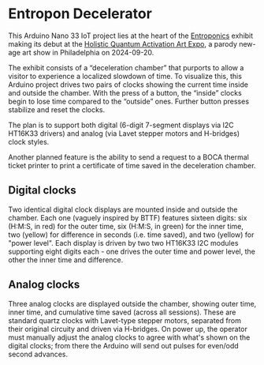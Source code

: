 # Entropon Decelerator

This Arduino Nano 33 IoT project lies at the heart of the [Entroponics](https://entroponics.com) exhibit making its debut at the [Holistic Quantum Activation Art Expo](https://www.instagram.com/holisticquantumactivationart/), a parody new-age art show in Philadelphia on 2024-09-20.

The exhibit consists of a “deceleration chamber” that purports to allow a visitor to experience a localized slowdown of time. To visualize this, this Arduino project drives two pairs of clocks showing the current time inside and outside the chamber. With the press of a button, the “inside” clocks begin to lose time compared to the “outside” ones. Further button presses stabilize and reset the clocks.

The plan is to support both digital (6-digit 7-segment displays via I2C HT16K33 drivers) and analog (via Lavet stepper motors and H-bridges) clock styles.

Another planned feature is the ability to send a request to a BOCA thermal ticket printer to print a certificate of time saved in the deceleration chamber.

## Digital clocks

Two identical digital clock displays are mounted inside and outside the chamber. Each one (vaguely inspired by BTTF) features sixteen digits: six (H:M:S, in red) for the outer time, six (H:M:S, in green) for the inner time, two (yellow) for difference in seconds (i.e. time saved), and two (yellow) for "power level". Each display is driven by two two HT16K33 I2C modules supporting eight digits each - one drives the outer time and power level, the other the inner time and difference.

## Analog clocks

Three analog clocks are displayed outside the chamber, showing outer time, inner time, and cumulative time saved (across all sessions). These are standard quartz clocks with Lavet-type stepper motors, separated from their original circuity and driven via H-bridges. On power up, the operator must manually adjust the analog clocks to agree with what's shown on the digital clocks; from there the Arduino will send out pulses for even/odd second advances.
